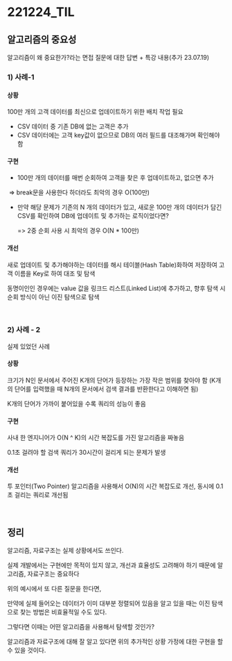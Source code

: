 # 221224_TIL

## 알고리즘의 중요성

알고리즘이 왜 중요한가?라는 면접 질문에 대한 답변 + 특강 내용(추가 23.07.19)

### 1) 사례-1

#### 상황

100만 개의 고객 데이터를 최신으로 업데이트하기 위한 배치 작업 필요

- CSV 데이터 중 기존 DB에 없는 고객은 추가
- CSV 데이터에는 고객 key값이 없으므로 DB의 여러 필드를 대조해가며 확인해야 함

#### 구현

- 100만 개의 데이터를 매번 순회하여 고객을 찾은 후 업데이트하고, 없으면 추가

​		=> break문을 사용한다 하더라도 최악의 경우 O(100만)

- 만약 해당 문제가 기존의 N 개의 데이터가 있고, 새로운 100만 개의 데이터가 담긴 CSV를 확인하여 DB에 업데이트 및 추가하는 로직이었다면?

  => 2중 순회 사용 시 최악의 경우 O(N * 100만)

#### 개선

새로 업데이트 및 추가해야하는 데이터를 해시 테이블(Hash Table)화하여 저장하여 고객 이름을 Key로 하여 대조 및  탐색

동명이인인 경우에는 value 값을 링크드 리스트(Linked List)에 추가하고, 향후 탐색 시 순회 방식이 아닌 이진 탐색으로 탐색

<br>

### 2) 사례 - 2

실제 있었던 사례

#### 상황

크기가 N인 문서에서 주어진 K개의 단어가 등장하는 가장 작은 범위를 찾아야 함 (K개의 단어를 입력했을 때 N개의 문서에서 검색 결과를 반환한다고 이해하면 됨)

K개의 단어가 가까이 붙어있을 수록 쿼리의 성능이 좋음

#### 구현

사내 한 엔지니어가 O(N ^ K)의 시간 복잡도를 가진 알고리즘을 짜놓음

0.1초 걸려야 할 검색 쿼리가 30시간이 걸리게 되는 문제가 발생

#### 개선

투 포인터(Two Pointer) 알고리즘을 사용해서 O(N)의 시간 복잡도로 개선, 동시에 0.1초 걸리는 쿼리로 개선됨

<br>

## 정리

알고리즘, 자료구조는 실제 상황에서도 쓰인다.

실제 개발에서는 구현에만 목적이 있지 않고, 개선과 효율성도 고려해야 하기 때문에 알고리즘, 자료구조는 중요하다



위의 예시에서 또 다른 질문을 한다면, 

만약에 실제 들어오는 데이터가 이미 대부분 정렬되어 있음을 알고 있을 때는 이진 탐색으로 찾는 방법은 비효율적일 수도 있다.

그렇다면 이때는 어떤 알고리즘을 사용해서 탐색할 것인가?

알고리즘과 자료구조에 대해 잘 알고 있다면 위의 추가적인 상황 가정에 대한 구현을 할 수 있을 것이다.



